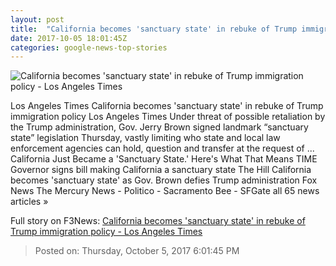 ```yaml
---
layout: post
title:  "California becomes 'sanctuary state' in rebuke of Trump immigration policy - Los Angeles Times"
date: 2017-10-05 18:01:45Z
categories: google-news-top-stories
---
```


![California becomes 'sanctuary state' in rebuke of Trump immigration policy - Los Angeles Times](http://www.trbimg.com/img-59d6751c/turbine/la-pol-ca-brown-california-sanctuary-state-bill-20171005)

Los Angeles Times California becomes 'sanctuary state' in rebuke of Trump immigration policy Los Angeles Times Under threat of possible retaliation by the Trump administration, Gov. Jerry Brown signed landmark “sanctuary state” legislation Thursday, vastly limiting who state and local law enforcement agencies can hold, question and transfer at the request of ... California Just Became a 'Sanctuary State.' Here's What That Means TIME Governor signs bill making California a sanctuary state The Hill California becomes 'sanctuary state' as Gov. Brown defies Trump administration Fox News The Mercury News - Politico - Sacramento Bee - SFGate all 65 news articles »


Full story on F3News: [California becomes 'sanctuary state' in rebuke of Trump immigration policy - Los Angeles Times](http://www.f3nws.com/n/GyPavD)

> Posted on: Thursday, October 5, 2017 6:01:45 PM
